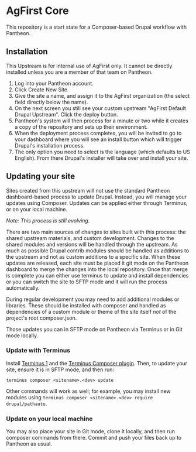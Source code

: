 # AgFirst Core

This repository is a start state for a Composer-based Drupal workflow with Pantheon. 

## Installation

This Upstream is for internal use of AgFirst only. It cannot be directly installed unless you are a member of that team
on Pantheon.

1. Log into your Pantheon account.
1. Click Create New Site
1. Give the site a name, and assign it to the AgFirst organization (the select field directly below the name).
1. On the next screen you still see your custom upstream "AgFirst Default Drupal Upstream".  Click the deploy button.
1. Pantheon's system will then process for a minute or two while it creates a copy of the repository and sets up their 
environment.
1. When the deployment process completes, you will be invited to go to your dashboard where you will see an install 
button which will trigger Drupal's installation process.
1. The only option you need to select is the language (which defaults to US English).  From there Drupal's installer 
will take over and install your site.

## Updating your site

Sites created from this upstream will not use the standard Pantheon dashboard-based process to update Drupal. Instead, 
you will manage your updates using Composer. Updates can be applied either through Terminus, or on your local machine.

_Note: This process is still evolving._

There are two main sources of changes to sites built with this process: the shared upstream materials, and custom 
development. Changes to the shared modules and versions will be handled through the upstream. As much as possible Drupal 
contrib modules should be handled as additions to the upstream and not as custom additions to a specific site. When 
these updates are released, each site must be placed it git mode on the Pantheon dashboard to merge the changes into
the local repository.  Once that merge is complete you can either use terminus to update and install dependencies or you
can switch the site to SFTP mode and it will run the process automatically.

During regular development you may need to add additional modules or libraries. These should be installed with composer
and handled as dependencies of a custom module or theme of the site itself _not_ of the project's root composer.json. 

Those updates you can in SFTP mode on Pantheon via Terminus or in Git mode locally.

### Update with Terminus

Install [Terminus 1](https://pantheon.io/docs/terminus/) and the 
[Terminus Composer plugin](https://github.com/pantheon-systems/terminus-composer-plugin).  Then, to update your site, 
ensure it is in SFTP mode, and then run:
```
terminus composer <sitename>.<dev> update
```
Other commands will work as well; for example, you may install new modules using 
`terminus composer <sitename>.<dev> require drupal/pathauto`.

### Update on your local machine

You may also place your site in Git mode, clone it locally, and then run composer commands from there.  Commit and push 
your files back up to Pantheon as usual.


